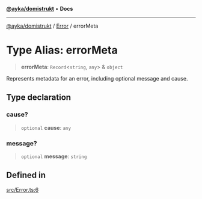 [**@ayka/domistrukt**](../../../README.md) • **Docs**

***

[@ayka/domistrukt](../../../globals.md) / [Error](../README.md) / errorMeta

# Type Alias: errorMeta

> **errorMeta**: `Record`\<`string`, `any`\> & `object`

Represents metadata for an error, including optional message and cause.

## Type declaration

### cause?

> `optional` **cause**: `any`

### message?

> `optional` **message**: `string`

## Defined in

[src/Error.ts:6](https://github.com/AndreyMork/domistrukt/blob/e424882f37eb3cff2d317c2f62ddcbe7f7556be1/src/Error.ts#L6)
